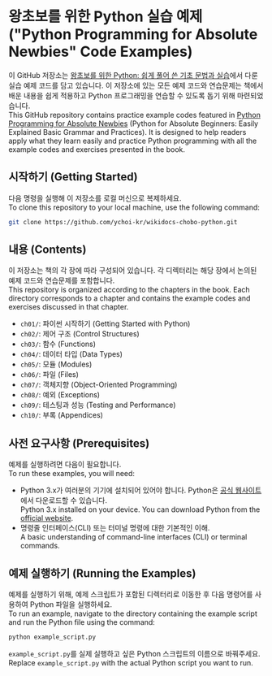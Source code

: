 # 왕초보를 위한 Python 실습 예제 ("Python Programming for Absolute Newbies" Code Examples)

이 GitHub 저장소는 [왕초보를 위한 Python: 쉽게 풀어 쓴 기초 문법과 실습](https://wikidocs.net/book/2)에서 다룬 실습 예제 코드를 담고 있습니다. 이 저장소에 있는 모든 예제 코드와 연습문제는 책에서 배운 내용을 쉽게 적용하고 Python 프로그래밍을 연습할 수 있도록 돕기 위해 마련되었습니다.  
This GitHub repository contains practice example codes featured in [Python Programming for Absolute Newbies](https://wikidocs.net/book/14785) (Python for Absolute Beginners: Easily Explained Basic Grammar and Practices). It is designed to help readers apply what they learn easily and practice Python programming with all the example codes and exercises presented in the book.

## 시작하기 (Getting Started)

다음 명령을 실행해 이 저장소를 로컬 머신으로 복제하세요.  
To clone this repository to your local machine, use the following command:

```bash
git clone https://github.com/ychoi-kr/wikidocs-chobo-python.git
```

## 내용 (Contents)

이 저장소는 책의 각 장에 따라 구성되어 있습니다. 각 디렉터리는 해당 장에서 논의된 예제 코드와 연습문제를 포함합니다.  
This repository is organized according to the chapters in the book. Each directory corresponds to a chapter and contains the example codes and exercises discussed in that chapter.

- `ch01/`: 파이썬 시작하기 (Getting Started with Python)
- `ch02/`: 제어 구조 (Control Structures)
- `ch03/`: 함수 (Functions)
- `ch04/`: 데이터 타입 (Data Types)
- `ch05/`: 모듈 (Modules)
- `ch06/`: 파일 (Files)
- `ch07/`: 객체지향 (Object-Oriented Programming)
- `ch08/`: 예외 (Exceptions)
- `ch09/`: 테스팅과 성능 (Testing and Performance)
- `ch10/`: 부록 (Appendices)

## 사전 요구사항 (Prerequisites)

예제를 실행하려면 다음이 필요합니다.  
To run these examples, you will need:

- Python 3.x가 여러분의 기기에 설치되어 있어야 합니다. Python은 [공식 웹사이트](https://www.python.org/downloads/)에서 다운로드할 수 있습니다.  
    Python 3.x installed on your device. You can download Python from the [official website](https://www.python.org/downloads/).
- 명령줄 인터페이스(CLI) 또는 터미널 명령에 대한 기본적인 이해.  
    A basic understanding of command-line interfaces (CLI) or terminal commands.

## 예제 실행하기 (Running the Examples)

예제를 실행하기 위해, 예제 스크립트가 포함된 디렉터리로 이동한 후 다음 명령어를 사용하여 Python 파일을 실행하세요.  
To run an example, navigate to the directory containing the example script and run the Python file using the command:

```bash
python example_script.py
```

`example_script.py`를 실제 실행하고 싶은 Python 스크립트의 이름으로 바꿔주세요.  
Replace `example_script.py` with the actual Python script you want to run.

